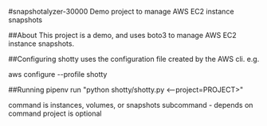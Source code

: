 #snapshotalyzer-30000
Demo project to manage AWS EC2 instance snapshots

##About
This project is a demo, and uses boto3 to manage AWS EC2 instance snapshots.

##Configuring
shotty uses the configuration file created by the AWS cli. e.g.

aws configure --profile shotty

##Running
pipenv run "python shotty/shotty.py <command> <subcommand> <--project=PROJECT>"

command is instances, volumes, or snapshots subcommand - depends on command project is optional
